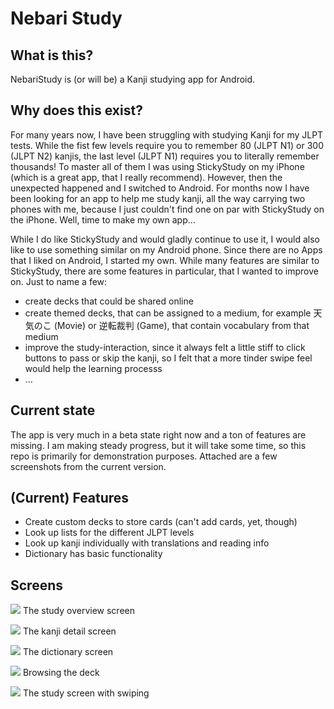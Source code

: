 # Nebari Study

## What is this?
NebariStudy is (or will be) a Kanji studying app for Android.

## Why does this exist?
For many years now, I have been struggling with studying Kanji for my JLPT tests. While the fist few levels require you to remember 80 (JLPT N1) or 300 (JLPT N2) kanjis, the last level (JLPT N1) requires you to literally remember thousands! To master all of them I was using StickyStudy on my iPhone (which is a great app, that I really recommend). However, then the unexpected happened and I switched to Android. For months now I have been looking for an app to help me study kanji, all the way carrying two phones with me, because I just couldn't find one on par with StickyStudy on the iPhone. Well, time to make my own app...

While I do like StickyStudy and would gladly continue to use it, I would also like to use something similar on my Android phone. Since there are no Apps that I liked on Android, I started my own. While many features are similar to StickyStudy, there are some features in particular, that I wanted to improve on. Just to name a few:

- create decks that could be shared online
- create themed decks, that can be assigned to a medium, for example 天気のこ (Movie) or 逆転裁判 (Game), that contain vocabulary from that medium
-  improve the study-interaction, since it always felt a little stiff to click buttons to pass or skip the kanji, so I felt that a more tinder swipe feel would help the learning processs
- ...

## Current state
The app is very much in a beta state right now and a ton of features are missing. I am making steady progress, but it will take some time, so this repo is primarily for demonstration purposes. Attached are a few screenshots from the current version.

## (Current) Features

- Create custom decks to store cards (can't add cards, yet, though)
- Look up lists for the different JLPT levels
- Look up kanji individually with translations and reading info
- Dictionary has basic functionality

## Screens

![](https://drive.slawagurevich.com/nebaristudy/nebari-study.png)
The study overview screen

![](https://drive.slawagurevich.com/nebaristudy/nebari-detail.png)
The kanji detail screen

![](https://drive.slawagurevich.com/nebaristudy/nebari-dict.png)
The dictionary screen

![](https://drive.slawagurevich.com/nebaristudy/nebari-browse.png)
Browsing the deck

![](https://drive.slawagurevich.com/nebaristudy/nebari-swipe.png)
The study screen with swiping

